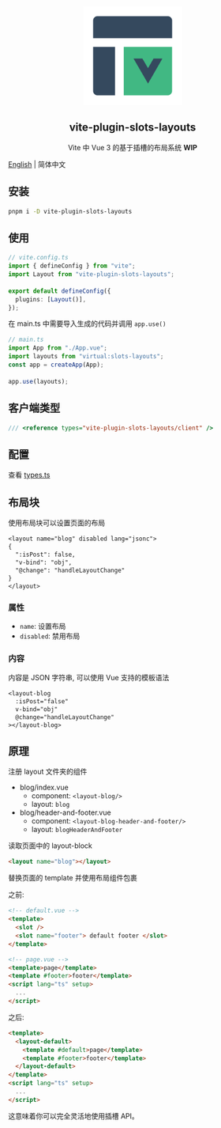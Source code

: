 <p align="center">
  <img width="200" src="./assets/logo.svg" alt="logo of vite-plugin-slots-layouts repository">
</p>

<h2 align='center'>vite-plugin-slots-layouts</h2>

<p align="center">Vite 中 Vue 3 的基于插槽的布局系统 <strong>WIP</strong>
</p>

[English](./README.md) | 简体中文

## 安装

```bash
pnpm i -D vite-plugin-slots-layouts
```

## 使用

```ts
// vite.config.ts
import { defineConfig } from "vite";
import Layout from "vite-plugin-slots-layouts";

export default defineConfig({
  plugins: [Layout()],
});
```

在 main.ts 中需要导入生成的代码并调用 `app.use()`

```ts
// main.ts
import App from "./App.vue";
import layouts from "virtual:slots-layouts";
const app = createApp(App);

app.use(layouts);
```

## 客户端类型

```ts
/// <reference types="vite-plugin-slots-layouts/client" />
```

## 配置

查看 [types.ts](./src/types.ts)

## 布局块

使用布局块可以设置页面的布局

```vue
<layout name="blog" disabled lang="jsonc">
{
  ":isPost": false,
  "v-bind": "obj",
  "@change": "handleLayoutChange"
}
</layout>
```

### 属性

- `name`: 设置布局
- `disabled`: 禁用布局

### 内容

内容是 JSON 字符串, 可以使用 Vue 支持的模板语法

```vue
<layout-blog
  :isPost="false"
  v-bind="obj"
  @change="handleLayoutChange"
></layout-blog>
```

## 原理

注册 layout 文件夹的组件

- blog/index.vue
  - component: `<layout-blog/>`
  - layout: `blog`
- blog/header-and-footer.vue
  - component: `<layout-blog-header-and-footer/>`
  - layout: `blogHeaderAndFooter`

读取页面中的 layout-block

```html
<layout name="blog"></layout>
```

替换页面的 template 并使用布局组件包裹

之前:

```html
<!-- default.vue -->
<template>
  <slot />
  <slot name="footer"> default footer </slot>
</template>
```

```html
<!-- page.vue -->
<template>page</template>
<template #footer>footer</template>
<script lang="ts" setup>
  ...
</script>
```

之后:

```html
<template>
  <layout-default>
    <template #default>page</template>
    <template #footer>footer</template>
  </layout-default>
</template>
<script lang="ts" setup>
  ...
</script>
```

这意味着你可以完全灵活地使用插槽 API。
